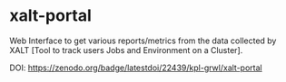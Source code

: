 # xalt-portal
Web Interface to get various reports/metrics from the data collected by XALT [Tool to track users Jobs and Environment on a Cluster].

DOI: https://zenodo.org/badge/latestdoi/22439/kpl-grwl/xalt-portal


